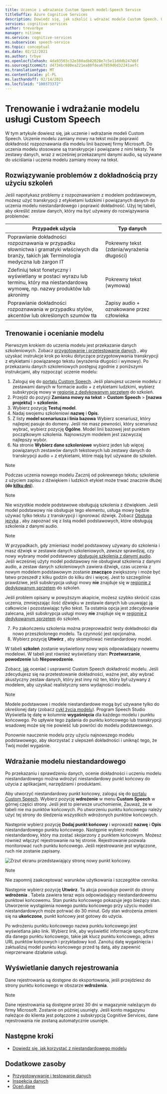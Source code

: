 ```yaml
---
title: Uczenie i wdrażanie Custom Speech model-Speech Service
titleSuffix: Azure Cognitive Services
description: Dowiedz się, jak szkolić i wdrażać modele Custom Speech. Uczenie modelu zamiany mowy na tekst może poprawić dokładność rozpoznawania dla modelu linii bazowej firmy Microsoft lub modelu niestandardowego.
services: cognitive-services
author: trevorbye
manager: nitinme
ms.service: cognitive-services
ms.subservice: speech-service
ms.topic: conceptual
ms.date: 02/12/2021
ms.author: trbye
ms.openlocfilehash: 4da93503c32e380adb82028e7c5e11dddb247d6f
ms.sourcegitcommit: d4734bc680ea221ea80fdea67859d6d32241aefc
ms.translationtype: MT
ms.contentlocale: pl-PL
ms.lasthandoff: 02/14/2021
ms.locfileid: "100373372"
---
```

# <a name="train-and-deploy-a-custom-speech-model"></a>Trenowanie i wdrażanie modelu usługi Custom Speech

W tym artykule dowiesz się, jak uczenie i wdrażanie modeli Custom Speech. Uczenie modelu zamiany mowy na tekst może poprawić dokładność rozpoznawania dla modelu linii bazowej firmy Microsoft. Do uczenia modelu stosowane są transkrypcje i powiązane z nimi teksty. Te zestawy danych, wraz z wcześniej przekazanymi danymi audio, są używane do uściślania i uczenia modelu zamiany mowy na tekst.

## <a name="use-training-to-resolve-accuracy-problems"></a>Rozwiązywanie problemów z dokładnością przy użyciu szkoleń

Jeśli napotykasz problemy z rozpoznawaniem z modelem podstawowym, możesz użyć transkrypcji z etykietami ludzkimi i powiązanych danych do uczenia modelu niestandardowego i poprawić dokładność. Użyj tej tabeli, aby określić zestaw danych, który ma być używany do rozwiązywania problemów:

| Przypadek użycia | Typ danych |
| -------- | --------- |
| Poprawianie dokładności rozpoznawania w przypadku słownictwa i gramatyki właściwych dla branży, takich jak Terminologia medyczna lub żargon IT | Pokrewny tekst (zdania/wyrażenia długości) |
| Zdefiniuj tekst fonetyczny i wyświetlany w postaci wyrazu lub terminu, który ma niestandardową wymowę, np. nazwy produktów lub akronimy | Pokrewny tekst (wymowa) |
| Poprawianie dokładności rozpoznawania w przypadku stylów, akcentów lub określonych szumów tła | Zapisy audio + oznakowane przez człowieka |

## <a name="train-and-evaluate-a-model"></a>Trenowanie i ocenianie modelu

Pierwszym krokiem do uczenia modelu jest przekazanie danych szkoleniowych. Zobacz [przygotowanie i przetestowanie danych](./how-to-custom-speech-test-and-train.md) , aby uzyskać instrukcje krok po kroku dotyczące przygotowywania transkrypcji z etykietami i powiązanego tekstu (wyrażenia długości i wymowy). Po przekazaniu danych szkoleniowych postępuj zgodnie z poniższymi instrukcjami, aby rozpocząć uczenie modelu:

1. Zaloguj się do [portalu Custom Speech](https://speech.microsoft.com/customspeech). Jeśli planujesz uczenie modelu z zestawami danych w formacie audio + z etykietami ludzkimi, wybierz subskrypcję mowy w [regionie z dedykowanym sprzętem](custom-speech-overview.md#set-up-your-azure-account) do szkoleń.
2. Przejdź do pozycji **Zamiana mowy na tekst**  >  **Custom Speech**  >  **[nazwa projektu]**  >  **szkolenie**.
3. Wybierz pozycję **Testuj model**.
4. Nadaj swojemu szkoleniowi **nazwę** i **Opis**.
5. Z listy **model scenariusza i linia bazowa** Wybierz scenariusz, który najlepiej pasuje do domeny. Jeśli nie masz pewności, który scenariusz wybrać, wybierz pozycję **Ogólne**. Model linii bazowej jest punktem początkowym szkolenia. Najnowszym modelem jest zazwyczaj najlepszy wybór.
6. Na stronie **Wybierz dane szkoleniowe** wybierz jeden lub więcej powiązanych zestawów danych tekstowych lub zestawy danych do transkrypcji audio + z etykietami, które mają być używane do szkoleń.

> [!NOTE]
> Podczas uczenia nowego modelu Zacznij od pokrewnego tekstu; szkolenie z użyciem zapisu z dźwiękiem i ludzkich etykiet może trwać znacznie dłużej **(do [kilku dni](how-to-custom-speech-evaluate-data.md#add-audio-with-human-labeled-transcripts)**).

> [!NOTE]
> Nie wszystkie modele podstawowe obsługują szkolenia z dźwiękiem. Jeśli model podstawowy nie obsługuje tego elementu, usługa mowy będzie używać tylko tekstu z transkrypcji i ignorować dźwięk. Zobacz [Obsługa języka](language-support.md#speech-to-text) , aby zapoznać się z listą modeli podstawowych, które obsługują szkolenia z danymi audio.

> [!NOTE]
> W przypadkach, gdy zmieniasz model podstawowy używany do szkolenia i masz dźwięk w zestawie danych szkoleniowych, *zawsze* sprawdzaj, czy nowy wybrany model podstawowy [obsługuje szkolenia z danymi audio](language-support.md#speech-to-text). Jeśli wcześniej użyty model podstawowy nie obsługiwał szkolenia z danymi audio, a zestaw danych szkoleniowych zawiera dźwięk, czas uczenia z nowym modelem podstawowym zostanie **znacząco** zwiększony i może być łatwo przeszedł z kilku godzin do kilku dni i więcej. Jest to szczególnie prawdziwe, jeśli subskrypcja usługi mowy **nie** znajduje się w [regionie z dedykowanym sprzętem](custom-speech-overview.md#set-up-your-azure-account) do szkoleń.
>
> Jeśli problem opisany w powyższym akapicie, możesz szybko skrócić czas uczenia, zmniejszając ilość dźwięku w zestawie danych lub usuwając ją całkowicie i pozostawiając tylko tekst. Ta ostatnia opcja jest zdecydowanie zalecana, jeśli subskrypcja usługi mowy **nie** znajduje się w [regionie z dedykowanym sprzętem](custom-speech-overview.md#set-up-your-azure-account) do szkoleń.

7. Po zakończeniu szkolenia można przeprowadzić testy dokładności dla nowo przeszkolonego modelu. Ta czynność jest opcjonalna.
8. Wybierz pozycję **Utwórz** , aby skompilować niestandardowy model.

W tabeli **szkoleń** zostanie wyświetlony nowy wpis odpowiadający nowemu modelowi. W tabeli jest również wyświetlany stan: **Przetwarzanie**, **powodzenie** lub **Niepowodzenie**.

Zobacz, [jak](how-to-custom-speech-evaluate-data.md) oceniać i usprawnić Custom Speech dokładność modelu. Jeśli zdecydujesz się na przetestowanie dokładności, ważne jest, aby wybrać akustyczny zestaw danych, który jest inny niż ten, który był używany z modelem, aby uzyskać realistyczny sens wydajności modelu.

> [!NOTE]
> Modele podstawowe i modele niestandardowe mogą być używane tylko do określonej daty (zobacz [cykl życia modelu](custom-speech-overview.md#model-lifecycle)). Program Speech Studio Wyświetla tę datę w kolumnie **wygaśnięcia** dla każdego modelu i punktu końcowego. Po upływie tego żądania do punktu końcowego lub transkrypcji wsadowej może się nie powieść lub powróci do modelu podstawowego.
>
> Ponownie nauczenie modelu przy użyciu najnowszego modelu podstawowego, aby skorzystać z ulepszeń dokładności i uniknąć tego, że Twój model wygaśnie.

## <a name="deploy-a-custom-model"></a>Wdrażanie modelu niestandardowego

Po przekazaniu i sprawdzeniu danych, ocenie dokładności i uczeniu modelu niestandardowego można wdrożyć niestandardowy punkt końcowy do użycia z aplikacjami, narzędziami i produktami. 

Aby utworzyć niestandardowy punkt końcowy, zaloguj się do [portalu Custom Speech](https://speech.microsoft.com/customspeech). Wybierz pozycję **wdrożenie** w menu **Custom Speech** w górnej części strony. Jeśli jest to pierwsze uruchomienie, Zauważ, że w tabeli nie ma punktów końcowych. Po utworzeniu punktu końcowego należy użyć tej strony do śledzenia wszystkich wdrożonych punktów końcowych.

Następnie wybierz pozycję **Dodaj punkt końcowy** i wprowadź **nazwę** i **Opis** niestandardowego punktu końcowego. Następnie wybierz model niestandardowy, który ma zostać skojarzony z punktem końcowym.  Możesz również włączyć rejestrowanie na tej stronie. Rejestrowanie pozwala monitorować ruch punktu końcowego. Jeśli rejestrowanie jest wyłączone, ruch nie zostanie zapisany.

![Zrzut ekranu przedstawiający stronę nowy punkt końcowy.](./media/custom-speech/custom-speech-deploy-model.png)

> [!NOTE]
> Nie zapomnij zaakceptować warunków użytkowania i szczegółów cennika.

Następnie wybierz pozycję **Utwórz**. Ta akcja powoduje powrót do strony **wdrożenia** . Tabela zawiera teraz wpis odpowiadający niestandardowemu punktowi końcowemu. Stan punktu końcowego pokazuje jego bieżący stan. Utworzenie wystąpienia nowego punktu końcowego przy użyciu modeli niestandardowych może potrwać do 30 minut. Gdy stan wdrożenia zmieni się na **ukończone**, punkt końcowy jest gotowy do użycia.

Po wdrożeniu punktu końcowego nazwa punktu końcowego jest wyświetlana jako link. Wybierz link, aby wyświetlić informacje specyficzne dla danego punktu końcowego, takie jak klucz punktu końcowego, adres URL punktów końcowych i przykładowy kod. Zanotuj datę wygaśnięcia i zaktualizuj model punktu końcowego przed tą datą, aby zapewnić nieprzerwane działanie usługi.

## <a name="view-logging-data"></a>Wyświetlanie danych rejestrowania

Dane rejestrowania są dostępne do eksportowania, jeśli przejdziesz do strony punktu końcowego w obszarze **wdrożenia**.
> [!NOTE]
>Dane rejestrowania są dostępne przez 30 dni w magazynie należącym do firmy Microsoft. Zostanie on później usunięty. Jeśli konto magazynu należące do klienta jest połączone z subskrypcją Cognitive Services, dane rejestrowania nie zostaną automatycznie usunięte.

## <a name="next-steps"></a>Następne kroki

* [Dowiedz się, jak korzystać z niestandardowego modelu](how-to-specify-source-language.md)

## <a name="additional-resources"></a>Dodatkowe zasoby

- [Przygotowywanie i testowanie danych](./how-to-custom-speech-test-and-train.md)
- [Inspekcja danych](how-to-custom-speech-inspect-data.md)
- [Oceń dane](how-to-custom-speech-evaluate-data.md)

